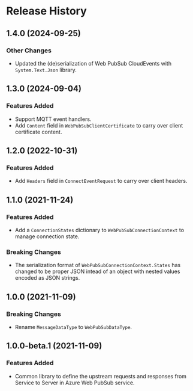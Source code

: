# Release History

## 1.4.0 (2024-09-25)

### Other Changes
- Updated the (de)serialization of Web PubSub CloudEvents with `System.Text.Json` library.

## 1.3.0 (2024-09-04)

### Features Added
- Support MQTT event handlers.
- Add `Content` field in `WebPubSubClientCertificate` to carry over client certificate content.

## 1.2.0 (2022-10-31)

### Features Added
- Add `Headers` field in `ConnectEventRequest` to carry over client headers.

## 1.1.0 (2021-11-24)

### Features Added
- Add a `ConnectionStates` dictionary to `WebPubSubConnectionContext` to manage connection state.

### Breaking Changes
- The serialization format of `WebPubSubConnectionContext.States` has changed to be proper JSON intead of an object with nested values encoded as JSON strings.

## 1.0.0 (2021-11-09)

### Breaking Changes
- Rename `MessageDataType` to `WebPubSubDataType`.

## 1.0.0-beta.1 (2021-11-09)

### Features Added

- Common library to define the upstream requests and responses from Service to Server in Azure Web PubSub service.
